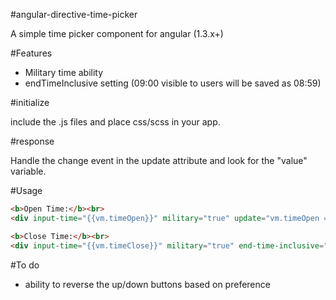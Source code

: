 #angular-directive-time-picker

A simple time picker component for angular (1.3.x+)

#Features

* Military time ability
* endTimeInclusive setting (09:00 visible to users will be saved as 08:59)

#initialize

include the .js files and place css/scss in your app.

#response

Handle the change event in the update attribute and look for the "value" variable.

#Usage

```html
<b>Open Time:</b><br>
<div input-time="{{vm.timeOpen}}" military="true" update="vm.timeOpen = value; vm.something()"></div>

<b>Close Time:</b><br>
<div input-time="{{vm.timeClose}}" military="true" end-time-inclusive="true" update="vm.timeClose = value; vm.something()"></div>
```

#To do

* ability to reverse the up/down buttons based on preference
